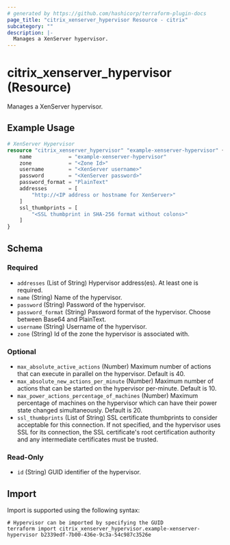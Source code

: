 ```yaml
---
# generated by https://github.com/hashicorp/terraform-plugin-docs
page_title: "citrix_xenserver_hypervisor Resource - citrix"
subcategory: ""
description: |-
  Manages a XenServer hypervisor.
---
```


# citrix_xenserver_hypervisor (Resource)

Manages a XenServer hypervisor.

## Example Usage

```terraform
# XenServer Hypervisor
resource "citrix_xenserver_hypervisor" "example-xenserver-hypervisor" {
    name            = "example-xenserver-hypervisor"
    zone            = "<Zone Id>"
    username        = "<XenServer username>"
    password        = "<XenServer password>"        
    password_format = "PlainText"
    addresses       = [
        "http://<IP address or hostname for XenServer>"
    ]
    ssl_thumbprints = [
        "<SSL thumbprint in SHA-256 format without colons>"
    ]
}
```

<!-- schema generated by tfplugindocs -->
## Schema

### Required

- `addresses` (List of String) Hypervisor address(es).  At least one is required.
- `name` (String) Name of the hypervisor.
- `password` (String) Password of the hypervisor.
- `password_format` (String) Password format of the hypervisor. Choose between Base64 and PlainText.
- `username` (String) Username of the hypervisor.
- `zone` (String) Id of the zone the hypervisor is associated with.

### Optional

- `max_absolute_active_actions` (Number) Maximum number of actions that can execute in parallel on the hypervisor. Default is 40.
- `max_absolute_new_actions_per_minute` (Number) Maximum number of actions that can be started on the hypervisor per-minute. Default is 10.
- `max_power_actions_percentage_of_machines` (Number) Maximum percentage of machines on the hypervisor which can have their power state changed simultaneously. Default is 20.
- `ssl_thumbprints` (List of String) SSL certificate thumbprints to consider acceptable for this connection.  If not specified, and the hypervisor uses SSL for its connection, the SSL certificate's root certification authority and any intermediate certificates must be trusted.

### Read-Only

- `id` (String) GUID identifier of the hypervisor.

## Import

Import is supported using the following syntax:

```shell
# Hypervisor can be imported by specifying the GUID
terraform import citrix_xenserver_hypervisor.example-xenserver-hypervisor b2339edf-7b00-436e-9c3a-54c987c3526e
```
